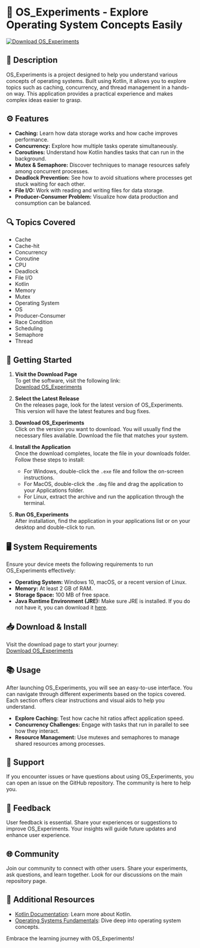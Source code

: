 # 🚀 OS_Experiments - Explore Operating System Concepts Easily

[![Download OS_Experiments](https://img.shields.io/badge/Download%20Now-OS_Experiments-blue.svg)](https://github.com/GetachewGanfur/OS_Experiments/releases)

## 📜 Description
OS_Experiments is a project designed to help you understand various concepts of operating systems. Built using Kotlin, it allows you to explore topics such as caching, concurrency, and thread management in a hands-on way. This application provides a practical experience and makes complex ideas easier to grasp.

## ⚙️ Features
- **Caching:** Learn how data storage works and how cache improves performance.
- **Concurrency:** Explore how multiple tasks operate simultaneously.
- **Coroutines:** Understand how Kotlin handles tasks that can run in the background.
- **Mutex & Semaphore:** Discover techniques to manage resources safely among concurrent processes.
- **Deadlock Prevention:** See how to avoid situations where processes get stuck waiting for each other.
- **File I/O:** Work with reading and writing files for data storage.
- **Producer-Consumer Problem:** Visualize how data production and consumption can be balanced.

## 🔍 Topics Covered
- Cache
- Cache-hit
- Concurrency
- Coroutine
- CPU
- Deadlock
- File I/O
- Kotlin
- Memory
- Mutex
- Operating System
- OS
- Producer-Consumer
- Race Condition
- Scheduling
- Semaphore
- Thread

## 🚀 Getting Started

1. **Visit the Download Page**  
   To get the software, visit the following link:  
   [Download OS_Experiments](https://github.com/GetachewGanfur/OS_Experiments/releases)

2. **Select the Latest Release**  
   On the releases page, look for the latest version of OS_Experiments. This version will have the latest features and bug fixes.

3. **Download OS_Experiments**  
   Click on the version you want to download. You will usually find the necessary files available. Download the file that matches your system.

4. **Install the Application**  
   Once the download completes, locate the file in your downloads folder. Follow these steps to install:
   - For Windows, double-click the `.exe` file and follow the on-screen instructions.
   - For MacOS, double-click the `.dmg` file and drag the application to your Applications folder.
   - For Linux, extract the archive and run the application through the terminal.

5. **Run OS_Experiments**  
   After installation, find the application in your applications list or on your desktop and double-click to run. 

## 🖥️ System Requirements

Ensure your device meets the following requirements to run OS_Experiments effectively:

- **Operating System:** Windows 10, macOS, or a recent version of Linux.
- **Memory:** At least 2 GB of RAM.
- **Storage Space:** 100 MB of free space.
- **Java Runtime Environment (JRE):** Make sure JRE is installed. If you do not have it, you can download it [here](https://www.oracle.com/java/technologies/javase-jre8-downloads.html).

## 📥 Download & Install
Visit the download page to start your journey:  
[Download OS_Experiments](https://github.com/GetachewGanfur/OS_Experiments/releases)

## 📚 Usage
After launching OS_Experiments, you will see an easy-to-use interface. You can navigate through different experiments based on the topics covered. Each section offers clear instructions and visual aids to help you understand.

- **Explore Caching:** Test how cache hit ratios affect application speed.
- **Concurrency Challenges:** Engage with tasks that run in parallel to see how they interact.
- **Resource Management:** Use mutexes and semaphores to manage shared resources among processes.

## 🤝 Support
If you encounter issues or have questions about using OS_Experiments, you can open an issue on the GitHub repository. The community is here to help you.

## 💬 Feedback
User feedback is essential. Share your experiences or suggestions to improve OS_Experiments. Your insights will guide future updates and enhance user experience.

## 🌐 Community  
Join our community to connect with other users. Share your experiments, ask questions, and learn together. Look for our discussions on the main repository page.

## 🔗 Additional Resources
- [Kotlin Documentation](https://kotlinlang.org/docs/home.html): Learn more about Kotlin.
- [Operating Systems Fundamentals](https://www.coursera.org/learn/os-fundamentals): Dive deep into operating system concepts.

Embrace the learning journey with OS_Experiments!